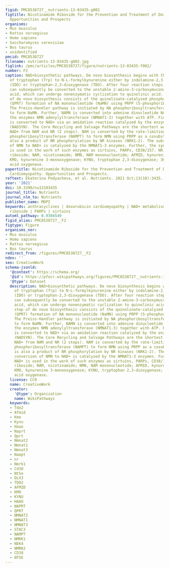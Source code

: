 ```yaml
---
figid: PMC8538727__nutrients-13-03435-g002
figtitle: Nicotinamide Riboside for the Prevention and Treatment of Doxorubicin Cardiomyopathy.
  Opportunities and Prospects
organisms:
- Mus musculus
- Rattus norvegicus
- Homo sapiens
- Saccharomyces cerevisiae
- Bos taurus
- unidentified
pmcid: PMC8538727
filename: nutrients-13-03435-g002.jpg
figlink: /pmc/articles/PMC8538727/figure/nutrients-13-03435-f002/
number: F2
caption: NAD+biosynthetic pathways. De novo biosynthesis begins with the conversion
  of tryptophan (Trp) to N-L-formylkynurenine either by indolamine-2,3-dioxygenase
  (IDO) or tryptophan-2,3-dioxygenase (TDO). After four reaction steps, N-L-formylkynurenine
  can subsequently be converted to the unstable 2-amino-3-carboxymuconate-6-semialdehyde
  acid, which can undergo nonenzymatic cyclization to quinolinic acid. The last step
  of de novo biosynthesis consists of the quinolinate-catalyzed phosphoribosyltransferase
  (QPRT) formation of NA mononucleotide (NaMN) using PRPP (5-phosphoribosyl 1-pyrophosphate).
  The Preiss-Handler pathway is initiated by NA phosphoribosyltransferase (NAPRT)
  to form NaMN. Further, NAMN is converted into adenine dinucleotide NA (NAAD) by
  the enzymes NMN adenylyltransferase (NMNAT1-3) together with ATP. Finally, NAAD
  is converted to NAD+ via an amidation reaction catalyzed by the enzyme NAD+ synthase
  (NADSYN). The Core Recycling and Salvage Pathways are the shortest ways to synthesize
  NAD+ from NAM and NR (2 steps). NAM is converted by the rate-limiting nicotinamide
  phosphoribosyltransferase (NAMPT) to form NMN using PRPP as a cosubstrate. NMN is
  also a product of NR phosphorylation by NR kinases (NRK1-2). The subsequent conversion
  of NMN to NAD+ is catalyzed by the NMNAT1-3 enzymes. Further, the synthesized NAD+
  is used in the work of such enzymes as sirtuins, PARPs, CD38/157. NR, nicotinamide
  riboside; NAM, nicotinamide; NMN, NAM mononucleotide; AFMID, kynurenine formamidase;
  KMO, kynurenine 3-monooxygenase; KYNU, tryptophan 2,3-dioxygenase; 3HAO, 3-hydroxyanthranilic
  acid oxygenase.
papertitle: Nicotinamide Riboside for the Prevention and Treatment of Doxorubicin
  Cardiomyopathy. Opportunities and Prospects.
reftext: Ekaterina Podyacheva, et al. Nutrients. 2021 Oct;13(10):3435.
year: '2021'
doi: 10.3390/nu13103435
journal_title: Nutrients
journal_nlm_ta: Nutrients
publisher_name: MDPI
keywords: anthracyclines | doxorubicin cardiomyopathy | NAD+ metabolism | nicotinamide
  riboside | PARPs | sirtuins
automl_pathway: 0.9304549
figid_alias: PMC8538727__F2
figtype: Figure
organisms_ner:
- Mus musculus
- Homo sapiens
- Rattus norvegicus
- Bos taurus
redirect_from: /figures/PMC8538727__F2
ndex: ''
seo: CreativeWork
schema-jsonld:
  '@context': https://schema.org/
  '@id': https://pfocr.wikipathways.org/figures/PMC8538727__nutrients-13-03435-g002.html
  '@type': Dataset
  description: NAD+biosynthetic pathways. De novo biosynthesis begins with the conversion
    of tryptophan (Trp) to N-L-formylkynurenine either by indolamine-2,3-dioxygenase
    (IDO) or tryptophan-2,3-dioxygenase (TDO). After four reaction steps, N-L-formylkynurenine
    can subsequently be converted to the unstable 2-amino-3-carboxymuconate-6-semialdehyde
    acid, which can undergo nonenzymatic cyclization to quinolinic acid. The last
    step of de novo biosynthesis consists of the quinolinate-catalyzed phosphoribosyltransferase
    (QPRT) formation of NA mononucleotide (NaMN) using PRPP (5-phosphoribosyl 1-pyrophosphate).
    The Preiss-Handler pathway is initiated by NA phosphoribosyltransferase (NAPRT)
    to form NaMN. Further, NAMN is converted into adenine dinucleotide NA (NAAD) by
    the enzymes NMN adenylyltransferase (NMNAT1-3) together with ATP. Finally, NAAD
    is converted to NAD+ via an amidation reaction catalyzed by the enzyme NAD+ synthase
    (NADSYN). The Core Recycling and Salvage Pathways are the shortest ways to synthesize
    NAD+ from NAM and NR (2 steps). NAM is converted by the rate-limiting nicotinamide
    phosphoribosyltransferase (NAMPT) to form NMN using PRPP as a cosubstrate. NMN
    is also a product of NR phosphorylation by NR kinases (NRK1-2). The subsequent
    conversion of NMN to NAD+ is catalyzed by the NMNAT1-3 enzymes. Further, the synthesized
    NAD+ is used in the work of such enzymes as sirtuins, PARPs, CD38/157. NR, nicotinamide
    riboside; NAM, nicotinamide; NMN, NAM mononucleotide; AFMID, kynurenine formamidase;
    KMO, kynurenine 3-monooxygenase; KYNU, tryptophan 2,3-dioxygenase; 3HAO, 3-hydroxyanthranilic
    acid oxygenase.
  license: CC0
  name: CreativeWork
  creator:
    '@type': Organization
    name: WikiPathways
  keywords:
  - Tdo2
  - Afmid
  - Kmo
  - Kynu
  - Haao
  - Naprt
  - Qprt
  - Nmnat2
  - Nmnat1
  - Nmnat3
  - Nampt
  - nr
  - Nmrk1
  - Cd38
  - Nt5e
  - DLX3
  - TDO2
  - AFMID
  - KMO
  - KYNU
  - HAAO
  - NAPRT
  - QPRT
  - NMNAT2
  - NMNAT1
  - NMNAT3
  - STAC3
  - NAMPT
  - NMRK1
  - NEK4
  - NMRK2
  - CD38
  - NT5E
---
```

